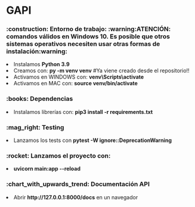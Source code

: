 # GAPI

<h3>:construction: Entorno de trabajo: :warning:ATENCIÓN: comandos válidos en Windows 10. Es posible que otros sistemas operativos necesiten usar otras formas de instalación:warning:</h3>
<li>Instalamos <b>Python 3.9</b></li> 
<li>Creamos con: <b>py -m venv venv</b> #Ya viene creado desde el repositorio!!</li> 
<li>Activamos en WINDOWS con: <b>venv\Scripts\activate</b></li>
<li>Activamos en MAC con: <b>source venv/bin/activate</b></li>
<h3>:books: Dependencias</h3>
<li>Instalamos librerías con: <b>pip3 install -r requirements.txt</b></li>
<h3>:mag_right: Testing</h3>
<li>Lanzamos los tests con <b>pytest -W ignore::DeprecationWarning</b></li>
<h3>:rocket: Lanzamos el proyecto con:</h3>
<li><b>uvicorn main:app --reload</b></li>
<h3>:chart_with_upwards_trend: Documentación API</h3>
<li>Abrir <b>http://127.0.0.1:8000/docs</b> en un navegador</li>